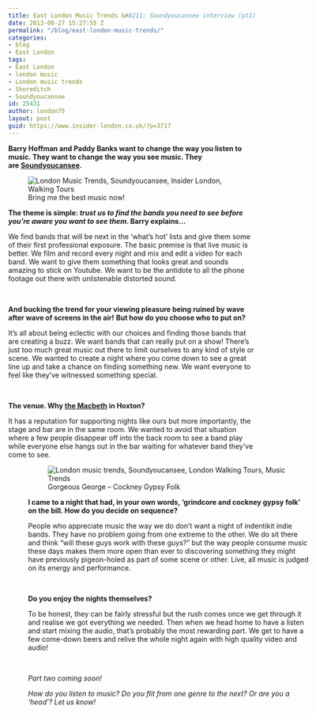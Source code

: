 ```yaml
---
title: East London Music Trends &#8211; Soundyoucansee interview (pt1)
date: 2013-08-27 15:27:55 Z
permalink: "/blog/east-london-music-trends/"
categories:
- blog
- East London
tags:
- East London
- london music
- London music trends
- Shoreditch
- Soundyoucansee
id: 25431
author: london75
layout: post
guid: https://www.insider-london.co.uk/?p=3717
---
```


**Barry Hoffman and Paddy Banks want to change the way you listen to music. They want to change the way you see music. They are [Soundyoucansee](http://soundyoucansee.com/ "Soundyoucansee").**

<figure>
<img alt="London Music Trends, Soundyoucansee, Insider London, Walking Tours" src="/wp-content/uploads/2012/12/BozAndPaddy1.jpg" /><figcaption>Bring me the best music now!</figcaption></figure>

**The theme is simple: _trust us to find the bands you need to see before you&#8217;re aware you want to see them_. Barry explains&#8230;**

We find bands that will be next in the &#8216;what&#8217;s hot&#8217; lists and give them some of their first professional exposure. The basic premise is that live music is better. We film and record every night and mix and edit a video for each band. We want to give them something that looks great and sounds amazing to stick on Youtube. We want to be the antidote to all the phone footage out there with unlistenable distorted sound.

&nbsp;

**And bucking the trend for your viewing pleasure being ruined by wave after wave of screens in the air!** **But how do you choose who to put on?**

It&#8217;s all about being eclectic with our choices and finding those bands that are creating a buzz. We want bands that can really put on a show! There&#8217;s just too much great music out there to limit ourselves to any kind of style or scene. We wanted to create a night where you come down to see a great line up and take a chance on finding something new. We want everyone to feel like they&#8217;ve witnessed something special.

&nbsp;

**The venue. Why [the Macbeth](http://www.themacbeth.co.uk/ "The Macbeth") in Hoxton?**

It has a reputation for supporting nights like ours but more importantly, the stage and bar are in the same room. We wanted to avoid that situation where a few people disappear off into the back room to see a band play while everyone else hangs out in the bar waiting for whatever band they&#8217;ve come to see.<figure id="attachment_3760" style="width: 569px" class="wp-caption alignnone">

<figure>
<img alt="London music trends, Soundyoucansee, London Walking Tours, Music Trends" src="/wp-content/uploads/2012/12/Gorgeous-George.jpg" /><figcaption class="wp-caption-text">Gorgeous George &#8211; Cockney Gypsy Folk</figcaption></figure>

**I came to a night that had, in your own words, ‘grindcore and cockney gypsy folk’ on the bill. How do you decide on sequence?**

People who appreciate music the way we do don&#8217;t want a night of indentikit indie bands. They have no problem going from one extreme to the other. We do sit there and think &#8220;will these guys work with these guys?&#8221; but the way people consume music these days makes them more open than ever to discovering something they might have previously pigeon-holed as part of some scene or other. Live, all music is judged on its energy and performance.

&nbsp;

**Do you enjoy the nights themselves?**

To be honest, they can be fairly stressful but the rush comes once we get through it and realise we got everything we needed. Then when we head home to have a listen and start mixing the audio, that&#8217;s probably the most rewarding part. We get to have a few come-down beers and relive the whole night again with high quality video and audio!

&nbsp;

_Part two coming soon!_

_How do you listen to music? Do you flit from one genre to the next? Or are you a &#8216;head&#8217;? Let us know!_

&nbsp;
